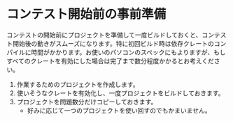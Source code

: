 <!-- -*- coding:utf-8-unix -*- -->

# コンテスト開始前の事前準備

コンテストの開始前にプロジェクトを準備して一度ビルドしておくと、コンテスト開始後の動きがスムーズになります。特に初回ビルド時は依存クレートのコンパイルに時間がかかります。お使いのパソコンのスペックにもよりますが、もしすべてのクレートを有効にした場合は完了まで数分程度かかるとお考えください。

1. 作業するためのプロジェクトを作成します。
1. 使いそうなクレートを有効化し、一度プロジェクトをビルドしておきます。
1. プロジェクトを問題数分だけコピーしておきます。
    - 好みに応じて一つのプロジェクトを使い回すのでもかまいません。
